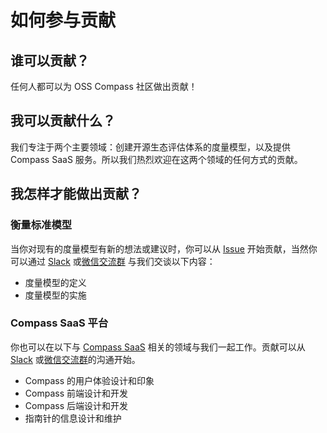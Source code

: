 # 如何参与贡献

## 谁可以贡献？

任何人都可以为 OSS Compass 社区做出贡献！

## 我可以贡献什么？

我们专注于两个主要领域：创建开源生态评估体系的度量模型，以及提供 Compass SaaS 服务。所以我们热烈欢迎在这两个领域的任何方式的贡献。

## 我怎样才能做出贡献？

### 衡量标准模型

当你对现有的度量模型有新的想法或建议时，你可以从 [Issue](https://github.com/oss-compass/community/issues/new?assignees=eyehwan%2C+normal-coder%2C+wangliang-cs&labels=Metrics+Model+Lab&template=new-metrics-model-idea.md&title=%5BMetrics+Model+Lab%5D) 开始贡献，当然你可以通过 [Slack](https://compass.gitee.com/docs/community/slack/) 或[微信交流群](https://compass.gitee.com/docs/community/wechat/) 与我们交谈以下内容：

- 度量模型的定义
- 度量模型的实施

### Compass SaaS 平台

你也可以在以下与 [Compass SaaS](https://oss-compass.org/) 相关的领域与我们一起工作。贡献可以从 [Slack](https://compass.gitee.com/docs/community/slack/) 或[微信交流群](https://compass.gitee.com/docs/community/wechat/)的沟通开始。

- Compass 的用户体验设计和印象
- Compass 前端设计和开发
- Compass 后端设计和开发
- 指南针的信息设计和维护
